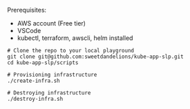 Prerequisites:
  - AWS account (Free tier)
  - VSCode
  - kubectl, terraform, awscli, helm installed

```
# Clone the repo to your local playground
git clone git@github.com:sweetdandelions/kube-app-slp.git
cd kube-app-slp/scripts

# Provisioning infrastructure
./create-infra.sh

# Destroying infrastructure
./destroy-infra.sh
```






